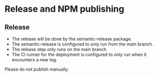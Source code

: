 # Release and NPM publishing

## Release

- The release will be done by the semantic-release package.
- The semantic-release is configured to only run from the main branch.
- The release step only runs on the main branch
- The CI runner for the deployment is configured to only run when it encounters a new tag.

Please do not publish manually.
